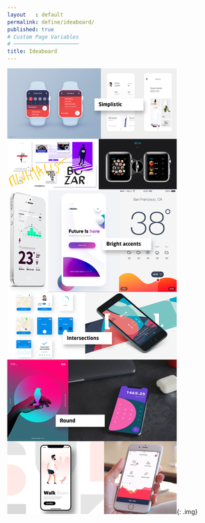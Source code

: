 ```yaml
---
layout   : default
permalink: define/ideaboard/
published: true
# Custom Page Variables
# ─────────────────────
title: Ideaboard
---
```


![ideaboard](../../img/ideaboard.png){: .img}